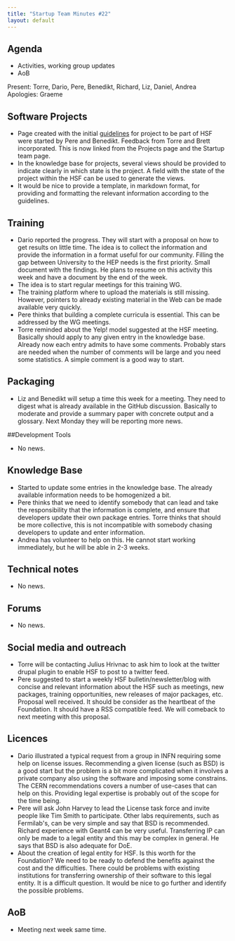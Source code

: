 ```yaml
---
title: "Startup Team Minutes #22"
layout: default
---
```

## Agenda
- Activities, working group updates
- AoB

Present: Torre, Dario, Pere, Benedikt, Richard, Liz, Daniel, Andrea
Apologies:  Graeme

## Software Projects
- Page created with the initial [guidelines](http://hepsoftwarefoundation.org/content/project-guidelines) for project to be part of HSF were started by Pere and Benedikt. Feedback from Torre and Brett incorporated. This is now linked from the Projects page and the Startup team page.
- In the knowledge base for projects, several views should be provided to indicate clearly in which state is the project. A field with the state of the project within the HSF can be used to generate the views.
- It would be nice to provide a template, in markdown format, for providing and formatting the relevant information according to the guidelines.

## Training
- Dario reported the progress. They will start with a proposal on how to get results on little time. The idea is to collect the information and provide the information in a format useful for our community. Filling the gap between University to the HEP needs is the first priority. Small document with the findings. He plans to resume on this activity this week and have a document by the end of the week.
- The idea is to start regular meetings for this training WG.
- The training platform where to upload the materials is still missing. However, pointers to already existing material in the Web can be made available very quickly.
- Pere thinks that building a complete curricula is essential. This can be addressed by the WG meetings.
- Torre reminded about the Yelp! model suggested at the HSF meeting. Basically should apply to any given entry in the knowledge base. Already now each entry admits to have some comments. Probably stars are needed when the number of comments will be large and you need some statistics. A simple comment is a good way to start.

## Packaging
- Liz and Benedikt will setup a time this week for a meeting. They need to digest what is already available in the GitHub discussion. Basically to moderate and provide a summary paper with concrete output and a glossary.  Next Monday they will be reporting more news.  

##Development Tools
- No news.

## Knowledge Base
- Started to update some entries in the knowledge base. The already available information needs to be homogenized a bit.
- Pere thinks that we need to identify somebody that can lead and take the responsibility that the information is complete,  and ensure that developers update their own package entries.  Torre thinks that should be more collective, this is not incompatible with somebody chasing developers to update and enter information.
- Andrea has volunteer to help on this. He cannot start working immediately, but he will be able in 2-3 weeks.

## Technical notes
- No news.

## Forums
- No news.

## Social media and outreach
- Torre will be contacting Julius Hrivnac to ask him to look at the twitter drupal plugin to enable HSF to post to a twitter feed.
- Pere suggested to start a weekly HSF bulletin/newsletter/blog with concise and relevant information about the HSF such as meetings, new packages, training opportunities, new releases of major packages, etc. Proposal well received. It should be consider as the heartbeat of the Foundation. It should have a RSS compatible feed. We will comeback to next meeting with this proposal.  

## Licences
- Dario illustrated a typical request from a group in INFN requiring some help on license issues. Recommending a given license (such as BSD) is a good start but the problem is a bit more complicated when it involves a private company also using the software and imposing some constrains. The CERN recommendations covers a number of use-cases that can help on this. Providing legal expertise is probably out of the scope for the time being.
-  Pere will ask John Harvey to lead the License task force and invite people like Tim Smith to participate. Other labs requirements, such as Fermilab's, can be very simple and say that BSD is recommended. Richard experience with Geant4 can be very useful. Transferring IP can only be made to a legal entity and this may be complex in general. He says that BSD is also adequate for DoE.
- About the creation of legal entity for HSF. Is this worth for the Foundation? We need to be ready to defend the benefits against the cost and the difficulties. There could be problems with existing institutions for transferring ownership of their software to this legal entity. It is a difficult question. It would be nice to go further and identify the possible problems.

## AoB
- Meeting next week same time.
